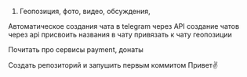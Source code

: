 1. Геопозиция, фото, видео, обсуждения,

Автоматическое создания чата в telegram через API 
создание чатов через api 
присвоить названия в чату 
привязать к чату геопозиции 

Почитать про сервисы payment, донаты 

Создать репозиторий и запушить первым коммитом 
Привет✌
